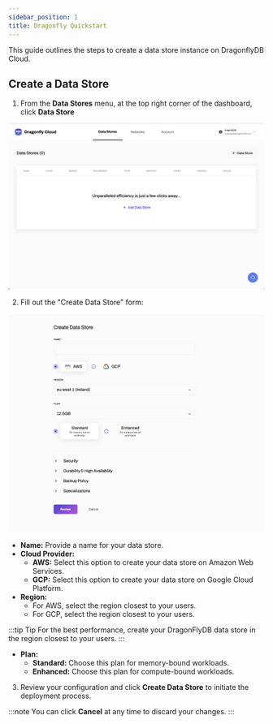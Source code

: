 ```yaml
---
sidebar_position: 1
title: Dragonfly Quickstart
---
```


This guide outlines the steps to create a data store instance on DragonflyDB Cloud.

## Create a Data Store 

1. From the **Data Stores** menu, at the top right corner of the dashboard,  click **Data Store**

![dashboard](../../static/img/dashboard.png)


2. Fill out the "Create Data Store" form:

![create-datastore](../../static/img/create-datastore.png)

   - **Name:** Provide a name for your data store.
   - **Cloud Provider:**
     - **AWS:** Select this option to create your data store on Amazon Web Services.
     - **GCP:** Select this option to create your data store on Google Cloud Platform.
   - **Region:**
     - For AWS, select the region closest to your users.
     - For GCP, select the region closest to your users.

:::tip Tip
For the best performance, create your DragonFlyDB data store in the region closest to your users.
:::

   - **Plan:**
     - **Standard:** Choose this plan for memory-bound workloads.
     - **Enhanced:** Choose this plan for compute-bound workloads.

3. Review your configuration and click **Create Data Store** to initiate the deployment process.

:::note
You can click **Cancel** at any time to discard your changes.
:::

